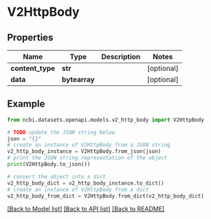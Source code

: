 # V2HttpBody


## Properties

Name | Type | Description | Notes
------------ | ------------- | ------------- | -------------
**content_type** | **str** |  | [optional] 
**data** | **bytearray** |  | [optional] 

## Example

```python
from ncbi.datasets.openapi.models.v2_http_body import V2HttpBody

# TODO update the JSON string below
json = "{}"
# create an instance of V2HttpBody from a JSON string
v2_http_body_instance = V2HttpBody.from_json(json)
# print the JSON string representation of the object
print(V2HttpBody.to_json())

# convert the object into a dict
v2_http_body_dict = v2_http_body_instance.to_dict()
# create an instance of V2HttpBody from a dict
v2_http_body_from_dict = V2HttpBody.from_dict(v2_http_body_dict)
```
[[Back to Model list]](../README.md#documentation-for-models) [[Back to API list]](../README.md#documentation-for-api-endpoints) [[Back to README]](../README.md)


